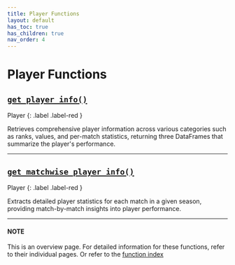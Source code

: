 ```yaml
---
title: Player Functions
layout: default
has_toc: true
has_children: true
nav_order: 4
---
```


# Player Functions



## [`get_player_info()`](/kabaddiPy/player-functions/get_player_info.html)
Player
{: .label .label-red }

Retrieves comprehensive player information across various categories such as ranks, values, and per-match statistics, returning three DataFrames that summarize the player's performance.

---

## [`get_matchwise_player_info()`](/kabaddiPy/player-functions/get_matchwise_player_info.html)
Player
{: .label .label-red }

Extracts detailed player statistics for each match in a given season, providing match-by-match insights into player performance.

---

#### NOTE

This is an overview page. For detailed information for these functions, refer to their individual pages. Or refer to the [function index](/kabaddiPy/function-index.html)